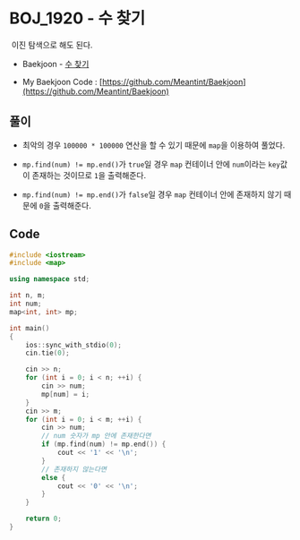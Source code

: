 # BOJ_1920 - 수 찾기

&nbsp;이진 탐색으로 해도 된다.

- Baekjoon - [수 찾기](https://www.acmicpc.net/problem/1920)

- My Baekjoon Code : [https://github.com/Meantint/Baekjoon](https://github.com/Meantint/Baekjoon)

## 풀이

- 최악의 경우 `100000 * 100000` 연산을 할 수 있기 때문에 `map`을 이용하여 풀었다.

- `mp.find(num) != mp.end()`가 `true`일 경우 `map` 컨테이너 안에 `num`이라는 `key`값이 존재하는 것이므로 `1`을 출력해준다.

- `mp.find(num) != mp.end()`가 `false`일 경우 `map` 컨테이너 안에 존재하지 않기 때문에 `0`을 출력해준다.

## Code

```cpp
#include <iostream>
#include <map>

using namespace std;

int n, m;
int num;
map<int, int> mp;

int main()
{
    ios::sync_with_stdio(0);
    cin.tie(0);

    cin >> n;
    for (int i = 0; i < n; ++i) {
        cin >> num;
        mp[num] = i;
    }
    cin >> m;
    for (int i = 0; i < m; ++i) {
        cin >> num;
        // num 숫자가 mp 안에 존재한다면
        if (mp.find(num) != mp.end()) {
            cout << '1' << '\n';
        }
        // 존재하지 않는다면
        else {
            cout << '0' << '\n';
        }
    }

    return 0;
}
```
